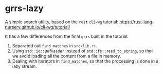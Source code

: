 # grrs-lazy

A simple search utility, based on the `rust` `cli-wg` tutorial:
https://rust-lang-nursery.github.io/cli-wg/tutorial/

It has a few differences from the final `grrs` built in the tutorial:

1. Separated out `find_matches` in `src/lib.rs`.
2. Using `std::io::BufReader` instead of `std::fs::read_to_string`,
   so that we avoid loading all the content from a file in memory.
3. Dealing with iterators in `find_matches`, so that the processing is
   done in a lazy stream.
